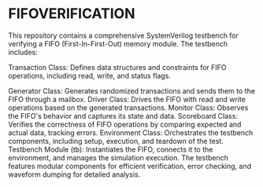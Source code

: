 # FIFOVERIFICATION
This repository contains a comprehensive SystemVerilog testbench for verifying a FIFO (First-In-First-Out) memory module. The testbench includes:

Transaction Class: Defines data structures and constraints for FIFO operations, including read, write, and status flags.



Generator Class: Generates randomized transactions and sends them to the FIFO through a mailbox.
Driver Class: Drives the FIFO with read and write operations based on the generated transactions.
Monitor Class: Observes the FIFO's behavior and captures its state and data.
Scoreboard Class: Verifies the correctness of FIFO operations by comparing expected and actual data, tracking errors.
Environment Class: Orchestrates the testbench components, including setup, execution, and teardown of the test.
Testbench Module (tb): Instantiates the FIFO, connects it to the environment, and manages the simulation execution.
The testbench features modular components for efficient verification, error checking, and waveform dumping for detailed analysis.

